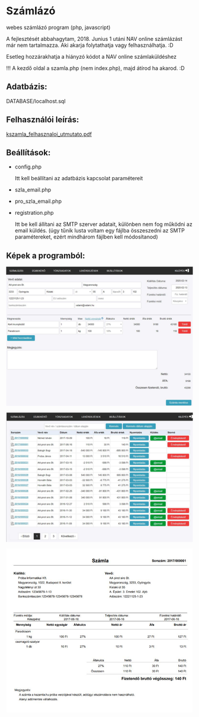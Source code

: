# Számlázó
webes számlázó program (php, javascript)

A fejlesztését abbahagytam, 2018. Junius 1 utáni NAV online számlázást már nem tartalmazza. Aki akarja folytathatja vagy felhasználhatja. :D

Esetleg hozzárakhatja a hiányzó kódot a NAV online számlaküldéshez

!!! A kezdő oldal a szamla.php (nem index.php), majd átírod ha akarod. :D

## Adatbázis: 
DATABASE/localhost.sql

## Felhasználói leírás: 
[kszamla_felhasznaloi_utmutato.pdf](https://github.com/kocsisj/szamlazo/blob/master/felhasznaloi_utmutato/kszamla_felhasznaloi_utmutato.pdf)

## Beállítások: 
- config.php

   Itt kell beállítani az adatbázis kapcsolat paramétereit
   
- szla_email.php
- pro_szla_email.php
- registration.php

   Itt be kell állítani az SMTP szerver adatait, különben nem fog működni az email küldés. 
   (úgy tűnik lusta voltam egy fájlba összeszedni az SMTP paramétereket, ezért mindhárom fájlben kell módosítanod) 


## Képek a programból: 
![kep1](https://github.com/kocsisj/szamlazo/blob/master/felhasznaloi_utmutato/kep1.JPG)

![kep2](https://github.com/kocsisj/szamlazo/blob/master/felhasznaloi_utmutato/kep2.JPG)

![kep3](https://github.com/kocsisj/szamlazo/blob/master/felhasznaloi_utmutato/kep3.JPG)

